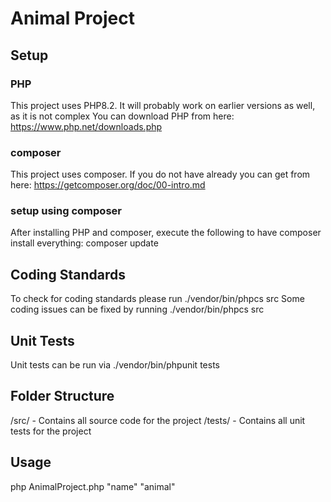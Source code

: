 # Animal Project

## Setup
### PHP
This project uses PHP8.2. It will probably work on earlier versions as well, as it is not complex
You can download PHP from here:
https://www.php.net/downloads.php

### composer
This project uses composer. If you do not have already you can get from here:
https://getcomposer.org/doc/00-intro.md

### setup using composer
After installing PHP and composer, execute the following to have composer install everything:
composer update


## Coding Standards
To check for coding standards please run 
./vendor/bin/phpcs src
Some coding issues can be fixed by running
./vendor/bin/phpcs src

## Unit Tests
Unit tests can be run via
./vendor/bin/phpunit tests

## Folder Structure
/src/ - Contains all source code for the project
/tests/ - Contains all unit tests for the project

## Usage
php AnimalProject.php "name" "animal"
